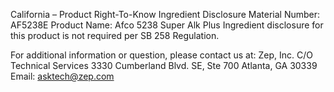  
 
 
California – Product Right-To-Know Ingredient Disclosure 
Material Number: AF5238E 
Product Name: Afco 5238 Super Alk Plus 
Ingredient disclosure for this product is not required per SB 258 Regulation. 
 
For additional information or question, please contact us at: 
Zep, Inc. 
C/O Technical Services 
3330 Cumberland Blvd. SE, Ste 700 
Atlanta, GA 30339 
Email: asktech@zep.com 
 
 
 
 

